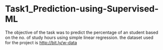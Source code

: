 # Task1_Prediction-using-Supervised-ML
The objective of the task was to predict the percentage of an student based on the no. of study hours using simple linear regression.
the dataset used for the project is http://bit.ly/w-data
